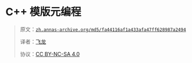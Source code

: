 # C++ 模版元编程

> 原文：[`zh.annas-archive.org/md5/fa44116af1a433afa47ff628987a2494`](https://zh.annas-archive.org/md5/fa44116af1a433afa47ff628987a2494)
> 
> 译者：[飞龙](https://github.com/wizardforcel)
> 
> 协议：[CC BY-NC-SA 4.0](http://creativecommons.org/licenses/by-nc-sa/4.0/)